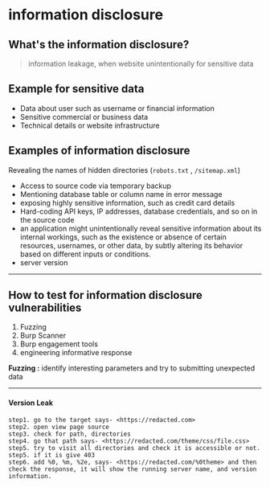 # information disclosure

## What's the information disclosure?

> information leakage, when website unintentionally for sensitive data

## **Example for sensitive data**

* Data about user such as username or financial information
* Sensitive commercial or business data
* Technical details or website infrastructure

## **Examples of information disclosure**

Revealing the names of hidden directories (`robots.txt` , `/sitemap.xml`)

* Access to source code via temporary backup
* Mentioning database table or column name in error message
* exposing highly sensitive information, such as credit card details
* Hard-coding API keys, IP addresses, database credentials, and so on in the source code
* an application might unintentionally reveal sensitive information about its internal workings, such as the existence or absence of certain resources, usernames, or other data, by subtly altering its behavior based on different inputs or conditions.
* server version

***

## **How to test for information disclosure vulnerabilities**

1. Fuzzing
2. Burp Scanner
3. Burp engagement tools
4. engineering informative response

**Fuzzing :** identify interesting parameters and try to submitting unexpected data

***

#### **Version Leak**

```
step1. go to the target says- <https://redacted.com>
step2. open view page source
step3. check for path, directories
step4. go that path says- <https://redacted.com/theme/css/file.css>
step5. try to visit all directories and check it is accessible or not.
step5. if it is give 403
step6. add %0, %m, %2e, says- <https://redacted.com/%0theme> and then check the response, it will show the running server name, and version information.
```
